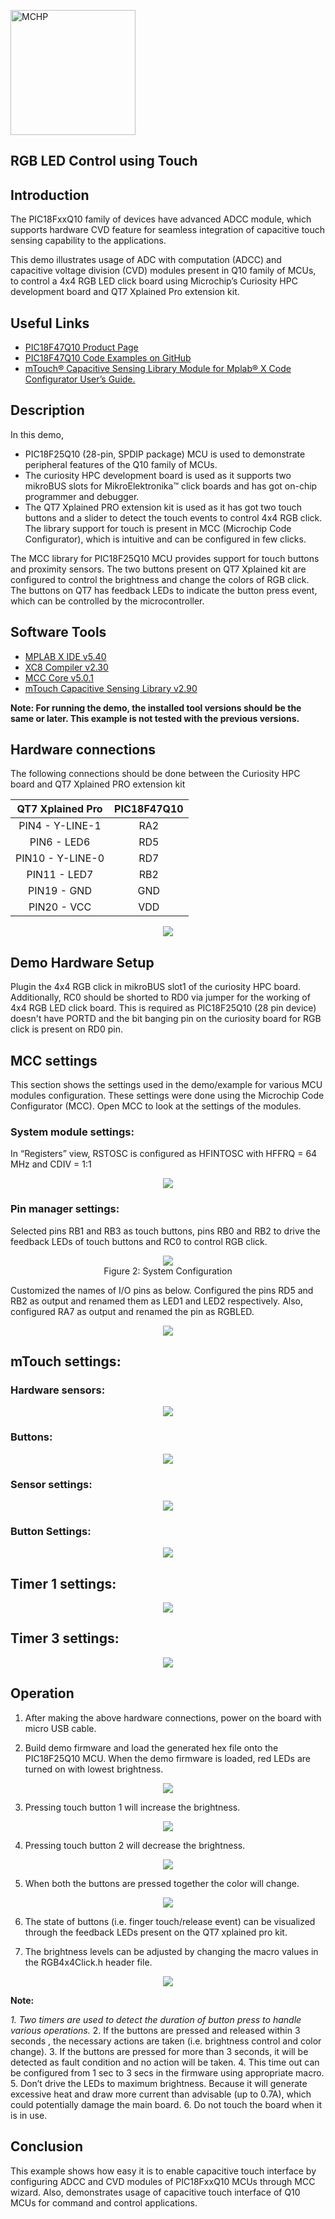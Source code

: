 <!-- Please do not change this html logo with link -->
<a href="https://www.microchip.com" rel="nofollow"><img src="images/microchip.png" alt="MCHP" width="200"/></a>

## RGB LED Control using Touch

## Introduction
  
The PIC18FxxQ10 family of devices have advanced ADCC module, which supports hardware CVD feature for seamless integration of capacitive touch sensing capability to the applications.

This demo illustrates usage of ADC with computation (ADCC) and capacitive voltage division (CVD) modules present in Q10 family of MCUs, to control a 4x4 RGB LED click board using Microchip’s Curiosity HPC development board and QT7 Xplained Pro extension kit.

## Useful Links

- [PIC18F47Q10 Product Page](https://www.microchip.com/wwwproducts/en/PIC18F47Q10 "PIC18F47Q10 Product Page")
- [PIC18F47Q10 Code Examples on GitHub](https://github.com/microchip-pic-avr-examples?q=PIC18F47Q10&type=&language= "PIC18F47Q10 Code Examples on GitHub")
- [mTouch® Capacitive Sensing Library Module for Mplab® X Code Configurator User’s Guide.](http://ww1.microchip.com/downloads/en/DeviceDoc/40001852A.pdf "mTouch® Capacitive Sensing Library Module for Mplab® X Code Configurator User’s Guide.")


## Description

In this demo,

* PIC18F25Q10 (28-pin, SPDIP package) MCU is used to demonstrate peripheral features of the Q10 family of MCUs.
* The curiosity HPC development board is used as it supports two mikroBUS slots for MikroElektronika™ click boards and has got on-chip programmer and debugger.
* The QT7 Xplained PRO extension kit is used as it has got two touch buttons and a slider to detect the touch events to control 4x4 RGB click. The library support for touch is present in MCC (Microchip Code Configurator), which is intuitive and can be configured in few clicks.

The MCC library for PIC18F25Q10 MCU provides support for touch buttons and proximity sensors. The two buttons present on QT7 Xplained kit are configured to control the brightness and change the colors of RGB click. The buttons on QT7 has feedback LEDs to indicate the button press event, which can be controlled by the microcontroller.


## Software  Tools

- [MPLAB X IDE v5.40](https://www.microchip.com/mplab/mplab-x-ide "MPLAB X IDE v5.40")
- [XC8 Compiler v2.30](https://www.microchip.com/mplab/compilers "XC8 Compiler v2.20")
- [MCC Core v5.0.1](https://www.microchip.com/mplab/mplab-code-configurator "MPLAB Code Configurator")
- [mTouch Capacitive Sensing Library v2.90]()

**Note: For running the demo, the installed tool versions should be the same or later. This example is not tested with the previous versions.**

## Hardware connections

The following connections should be done between the Curiosity HPC board and QT7 Xplained PRO extension kit

|QT7 Xplained Pro | PIC18F47Q10 | 
|:---------:|:----------:|
| PIN4  - Y-LINE-1 |  RA2 |
| PIN6  - LED6     |  RD5 |
| PIN10 - Y-LINE-0 |  RD7 |
| PIN11 - LED7     |  RB2 |
| PIN19 - GND      |  GND |
| PIN20 - VCC      |  VDD |

<p align="center">
  <img width=auto height=auto src="images/hardwaresetup.png">
</p>

## Demo Hardware Setup

Plugin the 4x4 RGB click in mikroBUS slot1 of the curiosity HPC board. Additionally, RC0 should be shorted to RD0 via jumper for the working of 4x4 RGB LED click board. This is required as PIC18F25Q10 (28 pin device) doesn't have PORTD and the bit banging pin on the curiosity board for RGB click is present on RD0 pin.

## MCC settings

This section shows the settings used in the demo/example for various MCU modules configuration. These settings were done using the Microchip Code Configurator (MCC). Open MCC to look at the settings of the modules.

### System module settings:

In “Registers” view, RSTOSC is configured as HFINTOSC with HFFRQ = 64 MHz and CDIV = 1:1

<p align="center">
  <img width=auto height=auto src="images/clock.png">
</p>

### Pin manager settings:

Selected pins RB1 and RB3 as touch buttons, pins RB0 and RB2 to drive the feedback LEDs of touch buttons and RC0 to control RGB click.

<p align="center">
  <img width=auto height=auto src="images/pinManager.png">
  <br>Figure 2: System Configuration <br>
</p>

Customized the names of I/O pins as below. Configured the pins RD5 and RB2 as output and renamed them as LED1 and LED2 respectively. Also, configured RA7 as output and renamed the pin as RGBLED.

<p align="center">
  <img width=auto height=auto src="images/pinModule.png">
</p>

## mTouch settings:

### Hardware sensors:

<p align="center">
  <img width=auto height=auto src="images/mtouch1.png">
</p>

### Buttons:

<p align="center">
  <img width=auto height=auto src="images/button1.png">
</p>

### Sensor settings:

<p align="center">
  <img width=auto height=auto src="images/mtouch2.png">
</p>

### Button Settings:

<p align="center">
  <img width=auto height=auto src="images/button2.png">
</p>

## Timer 1 settings:

<p align="center">
  <img width=auto height=auto src="images/timer1.png">
</p>

## Timer 3 settings:

<p align="center">
  <img width=auto height=auto src="images/timer3.png">
</p>

## Operation

1. After making the above hardware connections, power on the board with micro USB cable.

2. Build demo firmware and load the generated hex file onto the PIC18F25Q10 MCU. When the demo firmware is loaded, red LEDs are turned on with lowest brightness.

<p align="center">
  <img width=auto height=auto src="images/intialsetup.png">
</p>

3. Pressing touch button 1 will increase the brightness.

<p align="center">
  <img width=auto height=auto src="images/speedincrease.png">
</p>

4. Pressing touch button 2 will decrease the brightness.

<p align="center">
  <img width=auto height=auto src="images/decreasingspeed.png">
</p>

5. When both the buttons are pressed together the color will change.

<p align="center">
  <img width=auto height=auto src="images/color1.png">
</p>


6. The state of buttons (i.e. finger touch/release event) can be visualized through the feedback LEDs present on the QT7 xplained pro kit.

7. The brightness levels can be adjusted by changing the macro values in the RGB4x4Click.h header file.

<p align="center">
  <img width=auto height=auto src="images/color2.png">
</p>

**Note:**

*1. Two timers are used to detect the duration of button press to handle various operations.*
2. If the buttons are pressed and released within 3 seconds , the necessary actions are taken (i.e. brightness control and color change).
3. If the buttons are pressed for more than 3 seconds, it will be detected as fault condition and no action will be taken.
4. This time out can be configured from 1 sec to 3 secs in the firmware using appropriate macro.
5. Don’t drive the LEDs to maximum brightness. Because it will generate excessive heat and draw more current than advisable (up to 0.7A), which could potentially damage the main board.
6. Do not touch the board when it is in use.

## Conclusion

This example shows how easy it is to enable capacitive touch interface by configuring ADCC and CVD modules of PIC18FxxQ10 MCUs through MCC wizard. Also, demonstrates usage of capacitive touch interface of Q10 MCUs for command and control applications.

